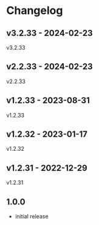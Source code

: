 # Changelog

## v3.2.33 - 2024-02-23

v3.2.33

## v2.2.33 - 2024-02-23

v2.2.33

## v1.2.33 - 2023-08-31

v1.2.33

## v1.2.32 - 2023-01-17

v1.2.32

## v1.2.31 - 2022-12-29

v1.2.31

## 1.0.0

- initial release
